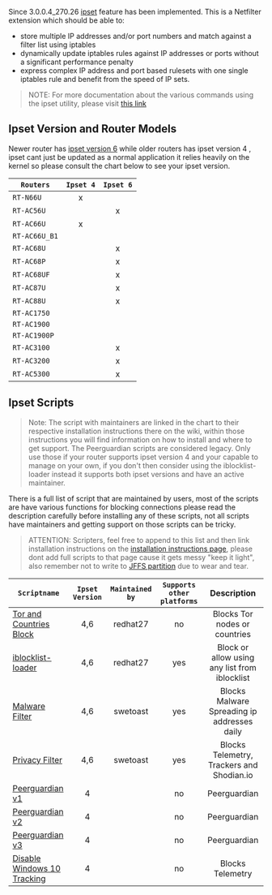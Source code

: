 
Since 3.0.0.4_270.26 [ipset](http://en.wikipedia.org/wiki/Netfilter#ipset) feature has been implemented. This is a Netfilter extension which should be able to:
* store multiple IP addresses and/or port numbers and match against a filter list using iptables
* dynamically update iptables rules against IP addresses or ports without a significant performance penalty
* express complex IP address and port based rulesets with one single iptables rule and benefit from the speed of IP sets.

> NOTE: For more documentation about the various commands using the ipset utility, please visit [this link](http://ipset.netfilter.org/)

## Ipset Version and Router Models

Newer router has [ipset version 6](http://ipset.netfilter.org/ipset.man.html) while older routers has ipset version 4 , ipset cant just be updated as a normal application it relies heavily on the kernel so please consult the chart below to see your ipset version.

| `Routers`    |`Ipset 4`|`Ipset 6`|
|--------------|:-------:|:-------:|
| `RT-N66U`    | x       |         |
| `RT-AC56U`   |         | x       |
| `RT-AC66U`   | x       |         |
| `RT-AC66U_B1`|         |         |
| `RT-AC68U`   |         | x       |
| `RT-AC68P`   |         | x       |
| `RT-AC68UF`  |         | x       |
| `RT-AC87U`   |         | x       |
| `RT-AC88U`   |         | x       |
| `RT-AC1750`  |         |         |
| `RT-AC1900`  |         |         |
| `RT-AC1900P` |         |         |
| `RT-AC3100`  |         | x       |
| `RT-AC3200`  |         | x       |
| `RT-AC5300`  |         | x       |

## Ipset Scripts 
> Note: The script with maintainers are linked in the chart to their respective installation instructions there on the wiki, within those instructions you will find information on how to install and where to get support. The Peerguardian scripts are considered legacy. Only use those if your router supports ipset version 4 and your capable to manage on your own, if you don't then consider using the iblocklist-loader instead it supports both ipset versions and have an active maintainer.

There is a full list of script that are maintained by users, most of the scripts are have various functions for blocking connections please read the description carefully before installing any of these scripts, not all scripts have maintainers and getting support on those scripts can be tricky.

>ATTENTION: Scripters, feel free to append to this list and then link installation instructions on the [installation instructions page](https://github.com/RMerl/asuswrt-merlin/wiki/Ipset-script-installation-instructions), please dont add full scripts to that page cause it gets messy "keep it light", also remember not to write to [JFFS partition](https://github.com/RMerl/asuswrt-merlin/wiki/JFFS) due to wear and tear.

| `Scriptname` |`Ipset Version`|`Maintained by`|`Supports other platforms`|Description|
|--------------|:-------:|:-------------:|:------------------------:|:----------:
|[Tor and Countries Block](https://github.com/RMerl/asuswrt-merlin/wiki/Ipset-script-installation-instructions)|4,6|redhat27|no|Blocks Tor nodes or countries| 
|[iblocklist-loader](https://github.com/RMerl/asuswrt-merlin/wiki/Ipset-script-installation-instructions#iblocklist-loader)|4,6|redhat27|yes|Block or allow using any list from iblocklist| 
|[Malware Filter](https://github.com/RMerl/asuswrt-merlin/wiki/Ipset-script-installation-instructions#malware-filter)|4,6|swetoast|yes|Blocks Malware Spreading ip addresses daily|
|[Privacy Filter](https://github.com/RMerl/asuswrt-merlin/wiki/Ipset-script-installation-instructions#privacy-filter)|4,6|swetoast|yes|Blocks Telemetry, Trackers and Shodian.io|
|[Peerguardian v1](https://github.com/RMerl/asuswrt-merlin/wiki/Legacy-Ipset-Scripts#peer-guardian)|4| |no|Peerguardian|
|[Peerguardian v2](https://github.com/RMerl/asuswrt-merlin/wiki/Legacy-Ipset-Scripts#peer-guardian-v2)|4| |no|Peerguardian|
|[Peerguardian v3](https://github.com/RMerl/asuswrt-merlin/wiki/Legacy-Ipset-Scripts#peer-guardian-v3)|4| |no|Peerguardian|
|[Disable Windows 10 Tracking](https://github.com/RMerl/asuswrt-merlin/wiki/Legacy-Ipset-Scripts#disable-windows10-tracking)|4| |no|Blocks Telemetry|